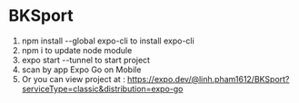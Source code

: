 # BKSport

1. npm install --global expo-cli to install expo-cli
2. npm i to update node module
3. expo start --tunnel to start project
4. scan by app Expo Go on Mobile
5. Or you can view project at : https://expo.dev/@linh.pham1612/BKSport?serviceType=classic&distribution=expo-go

